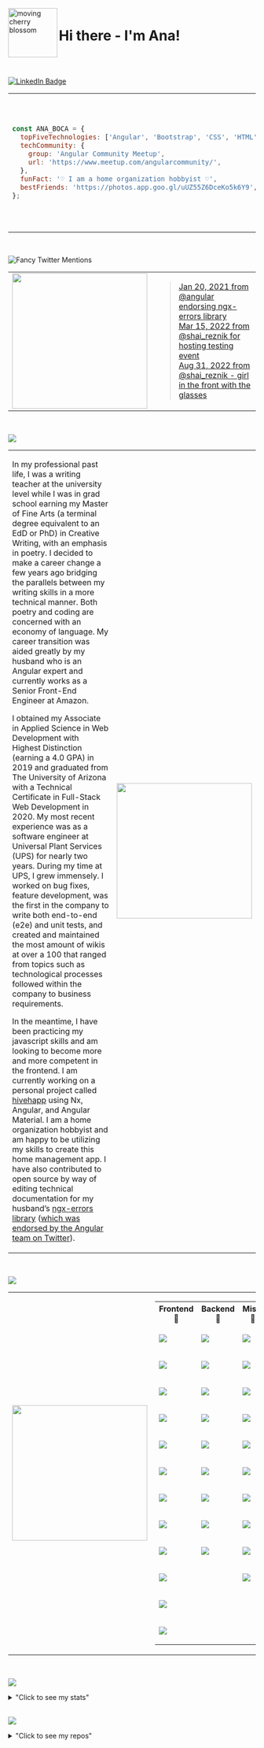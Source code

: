 <!-- <img src="/header.svg"> -->

<img src="https://media.giphy.com/media/LOactPJKWtNLyErSCr/giphy.gif" alt="moving cherry blossom" width="100px" align="left"/>

# Hi there - I'm Ana!

<br>
<br>

[![LinkedIn Badge](https://img.shields.io/badge/LinkedIn-informational?style=for-the-badge&logo=linkedin&logoColor=white&color=f2808e)](https://www.linkedin.com/in/anaboca/)

<table>
<tr>
<td width="1500px">

```javascript
const ANA_BOCA = {
  topFiveTechnologies: ['Angular', 'Bootstrap', 'CSS', 'HTML', 'JavaScript'],
  techCommunity: {
    group: 'Angular Community Meetup',
    url: 'https://www.meetup.com/angularcommunity/',
  },
  funFact: '♡ I am a home organization hobbyist ♡',
  bestFriends: 'https://photos.app.goo.gl/uUZ55Z6DceKo5k6Y9',
};
```

</td>
<td>

<img align="center" src="https://media.giphy.com/media/1nnqPU3UNtwBmybOyM/giphy.gif" width="275px">

</td>
</tr>
</table>

<br>

![Fancy Twitter Mentions](https://img.shields.io/badge/Fancy%20Twitter%20Mentions-1DA1F2?style=for-the-badge&logo=twitter&logoColor=white&color=f2808e)

<table>
<tr>

<td>

<img align="left" src="https://media.giphy.com/media/joZJRT9kuXjnSgllO5/giphy.gif" width="275px">

</td>

<td width="1500px">

> [Jan 20, 2021 from @angular endorsing ngx-errors library](https://twitter.com/angular/status/1355259422545752076)<br>[Mar 15, 2022 from @shai_reznik for hosting testing event](https://twitter.com/shai_reznik/status/1503725360327897092)<br>[Aug 31, 2022 from @shai_reznik - girl in the front with the glasses](https://twitter.com/shai_reznik/status/1565146679883403264?ref_src=twsrc%5Egoogle%7Ctwcamp%5Eserp%7Ctwgr%5Etweet)

</td>

</tr>
</table>

<br>

![](https://img.shields.io/badge/💮%20Exposition-f2808e?style=for-the-badge)

<table>
<tr>
<td width="1500px">

In my professional past life, I was a writing teacher at the university level while I was in grad school earning my Master of Fine Arts (a terminal degree equivalent to an EdD or PhD) in Creative Writing, with an emphasis in poetry. I decided to make a career change a few years ago bridging the parallels between my writing skills in a more technical manner. Both poetry and coding are concerned with an economy of language. My career transition was aided greatly by my husband who is an Angular expert and currently works as a Senior Front-End Engineer at Amazon.

I obtained my Associate in Applied Science in Web Development with Highest Distinction (earning a 4.0 GPA) in 2019 and graduated from The University of Arizona with a Technical Certificate in Full-Stack Web Development in 2020. My most recent experience was as a software engineer at Universal Plant Services (UPS) for nearly two years. During my time at UPS, I grew immensely. I worked on bug fixes, feature development, was the first in the company to write both end-to-end (e2e) and unit tests, and created and maintained the most amount of wikis at over a 100 that ranged from topics such as technological processes followed within the company to business requirements.

In the meantime, I have been practicing my javascript skills and am looking to become more and more competent in the frontend. I am currently working on a personal project called [hivehapp](https://github.com/AnaBoca/hivehapp) using Nx, Angular, and Angular Material. I am a home organization hobbyist and am happy to be utilizing my skills to create this home management app. I have also contributed to open source by way of editing technical documentation for my husband’s [ngx-errors library](https://github.com/ngspot/ngx-errors) ([which was endorsed by the Angular team on Twitter](https://twitter.com/angular/status/1355259422545752076)).

</td>

<td>

<img align="center" src="https://media.giphy.com/media/wxnMHvDTgSjWiXdu0l/giphy.gif" width="275px">

</td>

</tr>
</table>

<br>

![](https://img.shields.io/badge/💮%20Technologies-f2808e?style=for-the-badge)

<table>
<tr>
<td  align="center">

<img src="https://media.giphy.com/media/hoOv7dvN389k9dzFBj/giphy.gif" width="275px">

</td>

<td width="1500px" align="center">

<table>

<tr>

<th>Frontend 🌸</th>
<th>Backend 🌸</th>
<th>Misc. 🌸</th>

</tr>

<tr>
<td>

![](https://img.shields.io/badge/Angular-DD0031?style=plastic&logo=Angular&color=FF1493)

</td>

<td>

![](https://img.shields.io/badge/C%23-EE82EE?style=plastic)

</td>

<td>

![](https://img.shields.io/badge/Cypress-FF69B4?style=plastic&logo=Cypress&logoColor=white)

</td>
</tr>

<tr>
<td>

![](https://img.shields.io/badge/Angular%20Material-FF1493?style=plastic)

</td>

<td>

![](https://img.shields.io/badge/.NET-EE82EE?style=plastic)

</td>

<td>

![](https://img.shields.io/badge/Git-FF69B4?style=plastic&logo=Git&logoColor=white)

</td>
</tr>

<tr>
<td>

![](https://img.shields.io/badge/Bootstrap-FF1493?style=plastice&logo=Bootstrap&logoColor=white)

</td>

<td>

![](https://img.shields.io/badge/Java-EE82EE?style=plastic)

</td>

<td>

![](https://img.shields.io/badge/Git%20Extensions-FF69B4?style=plastic&logo=Git%20Extensions&logoColor=white)

</td>
</tr>

<tr>
<td>

![](https://img.shields.io/badge/CSS-FF1493?style=plastic&logo=CSS3)

</td>

<td>

![](https://img.shields.io/badge/MySQL-EE82EE?style=plastic&logo=MySQL&logoColor=white)

</td>

<td>

![](https://img.shields.io/badge/GitHub-FF69B4?style=plastic&logo=GitHub&logoColor=white)

</td>
</tr>

<tr>
<td>

![](https://img.shields.io/badge/HTML-FF1493?style=plastic&logo=HTML5&logoColor=white)

</td>

<td>

![](https://img.shields.io/badge/PHP-EE82EE?style=plastic&logo=PHP&logoColor=white)

</td>

<td>

![](https://img.shields.io/badge/Jest-FF69B4?style=plastic&logo=Jest)

</td>
</tr>

<tr>
<td>

![](https://img.shields.io/badge/JavaScript-FF1493?style=plastic&logo=JavaScript&logoColor=white)

</td>

<td>

![](https://img.shields.io/badge/PostgreSQL-EE82EE?style=plastic&logo=PostgreSQL&logoColor=white)

</td>

<td>

![](https://img.shields.io/badge/Nx-FF69B4?style=plastic&logo=Nx)

</td>
</tr>

<tr>
<td>

![](https://img.shields.io/badge/jQuery-FF1493?style=plastic&logo=jQuery)

</td>

<td>

![](https://img.shields.io/badge/Ruby-EE82EE?style=plastic&logo=Ruby)

</td>

<td>

![](https://img.shields.io/badge/OOP-FF69B4?style=plastic)

</td>
</tr>

<tr>
<td>

![](https://img.shields.io/badge/React-FF1493?style=plastic&logo=React&logoColor=white)

</td>

<td>

![](https://img.shields.io/badge/Ruby%20on%20Rails-EE82EE?style=plastic&logo=Ruby%20on%20Rails)

</td>

<td>

![](https://img.shields.io/badge/Reactive%20Programming-FF69B4?style=plastic)

</td>
</tr>

<tr>
<td>

![](https://img.shields.io/badge/RxJS-FF1493?style=plastic&logo=ReactiveX)

</td>

<td>

![](https://img.shields.io/badge/SQL-EE82EE?style=plastic)

</td>

<td>

![](https://img.shields.io/badge/Visual%20Studio%20Code-FF69B4?style=plastic&logo=Visual%20Studio%20Code)

</td>
</tr>

<tr>
<td>

![](https://img.shields.io/badge/Tailwind-FF1493?style=plastic&logo=TailwindCSS&logoColor=white)

</td>

<td>

</td>

<td>

![](https://img.shields.io/badge/RSpec-FF69B4?style=plastic)

</td>
</tr>

<tr>
<td>

![](https://img.shields.io/badge/TypeScript-FF1493?style=plastic&logo=TypeScript&logoColor=white)

</td>

<td>

</td>

<td>

</td>
</tr>

<tr>
<td>

![](https://img.shields.io/badge/Webpack-FF1493?style=plastic&logo=Webpackd&logoColor=white)

</td>

<td>

</td>

<td>

</td>
</tr>

</table>

</td>
</tr>
</table>

<br>

![](https://img.shields.io/badge/💮%20Stats-f2808e?style=for-the-badge)

<details>
<summary>"Click to see my stats"</summary>

<br>

<table>
<tr align="center" >
<td width="1300px">

![Ana Boca's GitHub Stats](https://github-readme-stats.vercel.app/api?username=AnaBoca&show_icons=true&theme=dracula&count_private=true&include_all_commits=true)

</td>

<td width="1000px">

![Ana Boca's Languages](https://github-readme-stats.vercel.app/api/top-langs/?username=AnaBoca&layout=compact&theme=dracula&hide=ruby,coffeescript)

</td>
</tr>
</table>

</details>

<br>

![](https://img.shields.io/badge/💮%20Repos-f2808e?style=for-the-badge)

<details>
<summary>"Click to see my repos"</summary>

<br>

<div align="center">

<table>

<tr align="left">

<th>Current 🌸</th>
<th>Past 🌸</th>
<th>Bootcamp 🌸</th>
<th>SCC 🌸</th>

</tr>

<tr>
<td>

[![hivehapp](https://github-readme-stats.vercel.app/api/pin/?username=AnaBoca&repo=hivehapp&theme=synthwave)](https://github.com/AnaBoca/hivehapp)

</td>

<td>

[![ng-girls-todo-list-tutorial-practice](https://github-readme-stats.vercel.app/api/pin/?username=AnaBoca&repo=ng-girls-todo-list-tutorial-practice&theme=panda)](https://github.com/AnaBoca/ng-girls-todo-list-tutorial-practice)

</td>

<td>

[![note-app](https://github-readme-stats.vercel.app/api/pin/?username=AnaBoca&repo=note-app&theme=jolly)](https://github.com/AnaBoca/note-app)

</td>

<td>

[![scc-final-cactuscatsitter](https://github-readme-stats.vercel.app/api/pin/?username=AnaBoca&repo=scc-final-cactuscatsitter&theme=omni)](https://github.com/AnaBoca/scc-final-cactuscatsitter)

</td>
</tr>

<tr>
<td>

[![demo-playground](https://github-readme-stats.vercel.app/api/pin/?username=AnaBoca&repo=demo-playground&theme=synthwave)](https://github.com/AnaBoca/demo-playground)

</td>

<td>

[![barista-competition-challenge](https://github-readme-stats.vercel.app/api/pin/?username=AnaBoca&repo=barista-competition-challenge&theme=panda)](https://github.com/AnaBoca/barista-competition-challenge)

</td>

<td>

[![flashback](https://github-readme-stats.vercel.app/api/pin/?username=AnaBoca&repo=flashback&theme=jolly)](https://github.com/AnaBoca/flashback)

</td>

<td>

[![scc-group-bandsite](https://github-readme-stats.vercel.app/api/pin/?username=AnaBoca&repo=scc-group-bandsite&theme=omni)](https://github.com/AnaBoca/scc-group-bandsite)

</td>

</tr>

<tr>
<td></td>
<td></td>

<td>

[![mello-rails-api](https://github-readme-stats.vercel.app/api/pin/?username=AnaBoca&repo=mello-rails-api&theme=jolly)](https://github.com/AnaBoca/mello-rails-api)

</td>

<td>

[![scc-midterm-cssgrid](https://github-readme-stats.vercel.app/api/pin/?username=AnaBoca&repo=scc-midterm-cssgrid&theme=omni)](https://github.com/AnaBoca/scc-midterm-cssgrid)

</td>
</tr>

<tr>
<td></td>
<td></td>

<td>

[![mello-frontend](https://github-readme-stats.vercel.app/api/pin/?username=AnaBoca&repo=mello-frontend&theme=jolly)](https://github.com/AnaBoca/mello-frontend)

</td>

<td></td>
</tr>

<tr>
<td></td>
<td></td>
<td>

[![todo](https://github-readme-stats.vercel.app/api/pin/?username=AnaBoca&repo=todo&theme=jolly)](https://github.com/AnaBoca/todo)

</td>

<td></td>
</tr>

<tr>
<td></td>
<td></td>
<td>

[![grammable](https://github-readme-stats.vercel.app/api/pin/?username=AnaBoca&repo=grammable&theme=jolly)](https://github.com/AnaBoca/grammable)

</td>

<td></td>

</tr>

<tr>
<td></td>
<td></td>

<td>

[![flixter](https://github-readme-stats.vercel.app/api/pin/?username=AnaBoca&repo=flixter&theme=jolly)](https://github.com/AnaBoca/flixter)

</td>

<td></td>
</tr>

<tr>
<td></td>
<td></td>

<td>

[![nomster](https://github-readme-stats.vercel.app/api/pin/?username=AnaBoca&repo=nomster&theme=jolly)](https://github.com/AnaBoca/nomster)

</td>

<td></td>

</tr>

<tr>
<td></td>
<td></td>

<td>

[![splurty](https://github-readme-stats.vercel.app/api/pin/?username=AnaBoca&repo=splurty&theme=jolly)](https://github.com/AnaBoca/splurty)

</td>

<td></td>
</tr>
</table>

</div>
</details>
